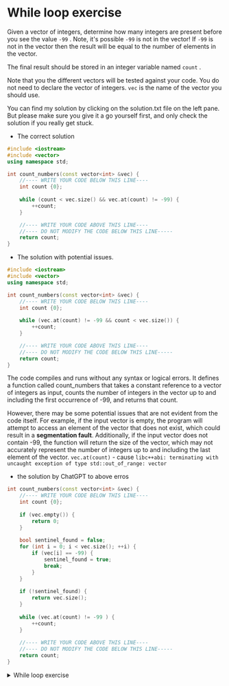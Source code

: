 #  While loop exercise

Given a vector of integers, determine how many integers are present before you see the value `-99` . Note, it's possible `-99`  is not in the vector! If `-99`  is not in the vector then the result will be equal to the number of elements in the vector.

The final result should be stored in an integer variable named `count` .

Note that you the different vectors will be tested against your code. You do not need to declare the vector of integers. `vec`  is the name of the vector you should use.

You can find my solution by clicking on the solution.txt file on the left pane. But please make sure you give it a go yourself first, and only check the solution if you really get stuck.

-    The correct solution
```C++
#include <iostream>
#include <vector>
using namespace std;

int count_numbers(const vector<int> &vec) {
    //---- WRITE YOUR CODE BELOW THIS LINE----
    int count {0};
    
    while (count < vec.size() && vec.at(count) != -99) {
        ++count;
    }   

    //---- WRITE YOUR CODE ABOVE THIS LINE----
    //---- DO NOT MODIFY THE CODE BELOW THIS LINE-----
    return count;
}
```

-   The solution with potential issues.
```C++
#include <iostream>
#include <vector>
using namespace std;

int count_numbers(const vector<int> &vec) {
    //---- WRITE YOUR CODE BELOW THIS LINE----
    int count {0};
    
    while (vec.at(count) != -99 && count < vec.size()) {
        ++count;
    }   

    //---- WRITE YOUR CODE ABOVE THIS LINE----
    //---- DO NOT MODIFY THE CODE BELOW THIS LINE-----
    return count;
}
```

The code compiles and runs without any syntax or logical errors. It defines a function called count_numbers that takes a constant reference to a vector of integers as input, counts the number of integers in the vector up to and including the first occurrence of -99, and returns that count.

However, there may be some potential issues that are not evident from the code itself. For example, if the input vector is empty, the program will attempt to access an element of the vector that does not exist, which could result in a **segmentation fault**. Additionally, if the input vector does not contain -99, the function will return the size of the vector, which may not accurately represent the number of integers up to and including the last element of the vector. 
`vec.at(count)` - cause `libc++abi: terminating with uncaught exception of type std::out_of_range: vector`

- the solution by ChatGPT to above erros
```C++
int count_numbers(const vector<int> &vec) {
    //---- WRITE YOUR CODE BELOW THIS LINE----
    int count {0};
    
    if (vec.empty()) {
        return 0;
    }
    
    bool sentinel_found = false;
    for (int i = 0; i < vec.size(); ++i) {
        if (vec[i] == -99) {
            sentinel_found = true;
            break;
        }
    }
    
    if (!sentinel_found) {
        return vec.size();
    }
    
    while (vec.at(count) != -99 ) {
        ++count;
    }
    
    //---- WRITE YOUR CODE ABOVE THIS LINE----
    //---- DO NOT MODIFY THE CODE BELOW THIS LINE-----
    return count;
}
```

<details>
  <summary> While loop exercise </summary>

  -   using `g++`
  ```
  g++ -Wall -std=c++14 main.cpp  
  ```
  - using `-Wextra` and `-Wpedantic` options enable additional warning checks beyond the `-Wall` option, e.g. `-Wmisleading-indentation`
  ```
  g++ -Wall -Wextra -Wpedantic -Wmisleading-indentation -std=c++17 main.cpp
  ```

  - [Codebase: While loop exercise - main.cpp](./main.cpp)

</details>


